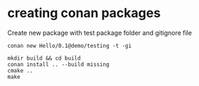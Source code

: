 # creating conan packages

Create new package with test package folder and gitignore file

```
conan new Hello/0.1@demo/testing -t -gi
```

```
mkdir build && cd build
conan install .. --build missing
cmake ..
make
```
